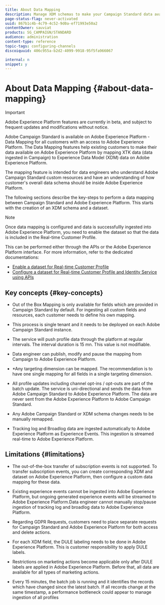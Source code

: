 ```yaml
---
title: About Data Mapping
description: Manage XDM schemas to make your Campaign Standard data available on Adobe Experience Platform.
page-status-flag: never-activated
uuid: 867b1c4b-4c79-4c52-9d0a-ef71993e50a2
contentOwner: sauviat
products: SG_CAMPAIGN/STANDARD
audience: administration
content-type: reference
topic-tags: configuring-channels
discoiquuid: 406c955a-b2d2-4099-9918-95f5fa966067

internal: n
snippet: y
---
```


# About Data Mapping {#about-data-mapping}

>[!IMPORTANT]
>
>Adobe Experience Platform features are currently in beta, and subject to frequent updates and modifications without notice.

Adobe Campaign Standard is available on Adobe Experience Platform - Data Mapping for all customers with an access to Adobe Experience Platform. The Data Mapping features help existing customers to make their data available on Adobe Experience Platform by mapping XTK data (data ingested in Campaign) to Experience Data Model (XDM) data on Adobe Experience Platform.

The mapping feature is intended for data engineers who understand Adobe Campaign Standard custom resources and have an understanding of how customer's overall data schema should be inside Adobe Experience Platform.

The following sections describe the key-steps to perform a data mapping between Campaign Standard and Adobe Experience Platform. This starts with the creation of an XDM schema and a dataset.

>[!NOTE]
>Once data mapping is configured and data is successfullly ingested into Adobe Experience Platform, you need to enable the dataset so that the data is included in the Real-time Customer Profile.
>
>This can be performed either through the APIs or the Adobe Experience Platform interface. For more information, refer to the dedicated documentations:
>
>* [Enable a dataset for Real-time Customer Profile](https://www.adobe.io/apis/experienceplatform/home/tutorials/alltutorials.html#!api-specification/markdown/narrative/tutorials/data_ingestion_tutorial/data_ingestion_tutorial.md)
>* [Configure a dataset for Real-time Customer Profile and Identity Service using APIs](https://www.adobe.io/apis/experienceplatform/home/tutorials/alltutorials.html#!api-specification/markdown/narrative/tutorials/unified_profile_dataset_tutorial/unified_profile_dataset_api_tutorial.md)

## Key concepts {#key-concepts}

* Out of the Box Mapping is only available for fields which are provided in Campaign Standard by default. For ingesting all custom fields and resources, each customer needs to define his own mapping.

* This process is single tenant and it needs to be deployed on each Adobe Campaign Standard instance​.

* The service will push profile data through the platform at regular intervals.​ The interval duration is 15 mn. This value is not modifiable.

* Data engineer can publish, modify and pause the mapping from Campaign to Adobe Experience Platform.
* *Any targeting dimension can be mapped. The recommendation is to have one single mapping for all fields in a single targeting dimension.

* All profile updates including channel opt-ins / opt-outs are part of the batch update.
The service is uni-directional and sends the data from Adobe Campaign Standard to Adobe Experience Platform. The data are never sent from the Adobe Experience Platform to Adobe Campaign Standard.

* Any Adobe Campaign Standard or XDM schema changes needs to be manually remapped.​

* Tracking log and Broadlog data are ingested automatically to Adobe Experience Platform as Experience Events. This ingestion is streamed real-time to Adobe Experience Platform.

## Limitations {#limitations}

* The out-of-the-box transfer of subscription events is not supported. To transfer subscription events, you can create corresponding XDM and dataset on Adobe Experience Platform, then configure a custom data mapping for these data.

* Existing experience events cannot be ingested into Adobe Experience Platform, but ongoing generated experience events will be streamed to Adobe Experience Platform.Data engineer cannot manually stop/pause ingestion of tracking log and broadlog data to Adobe Experience Platform.

* Regarding GDPR Requests, customers need to place separate requests for Campaign Standard and Adobe Experience Platform for both access and delete actions.

* For each XDM field, the DULE labeling needs to be done in Adobe Experience Platform. This is customer responsibility to apply DULE labels. 

* Restrictions on marketing actions become applicable only after DULE labels are applied in Adobe Experience Platform. Before that, all data are available for all types of marketing actions.

* Every 15 minutes, the batch job is running and it identifies the records which have changed since the latest batch. If all records change at the same timestamp, a performance bottleneck could appear to manage ingestion of all profiles
